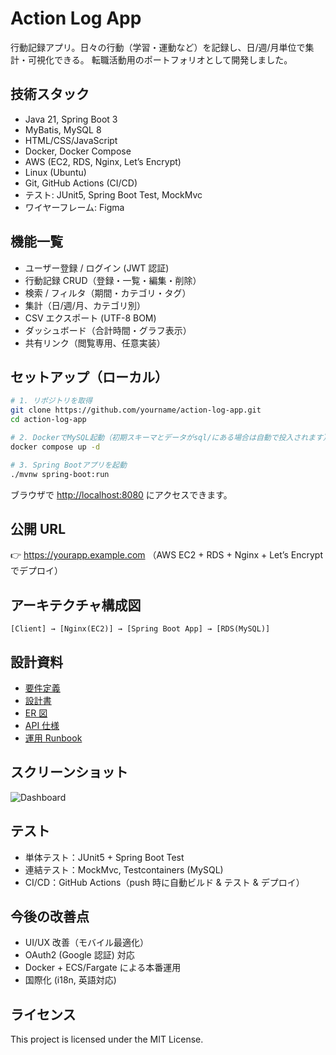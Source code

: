 # Action Log App

行動記録アプリ。日々の行動（学習・運動など）を記録し、日/週/月単位で集計・可視化できる。
転職活動用のポートフォリオとして開発しました。

## 技術スタック

- Java 21, Spring Boot 3
- MyBatis, MySQL 8
- HTML/CSS/JavaScript
- Docker, Docker Compose
- AWS (EC2, RDS, Nginx, Let’s Encrypt)
- Linux (Ubuntu)
- Git, GitHub Actions (CI/CD)
- テスト: JUnit5, Spring Boot Test, MockMvc
- ワイヤーフレーム: Figma

## 機能一覧

- ユーザー登録 / ログイン (JWT 認証)
- 行動記録 CRUD（登録・一覧・編集・削除）
- 検索 / フィルタ（期間・カテゴリ・タグ）
- 集計（日/週/月、カテゴリ別）
- CSV エクスポート (UTF-8 BOM)
- ダッシュボード（合計時間・グラフ表示）
- 共有リンク（閲覧専用、任意実装）

## セットアップ（ローカル）

```bash
# 1. リポジトリを取得
git clone https://github.com/yourname/action-log-app.git
cd action-log-app

# 2. DockerでMySQL起動（初期スキーマとデータがsql/にある場合は自動で投入されます）
docker compose up -d

# 3. Spring Bootアプリを起動
./mvnw spring-boot:run
```

ブラウザで [http://localhost:8080](http://localhost:8080) にアクセスできます。

## 公開 URL

👉 https://yourapp.example.com
（AWS EC2 + RDS + Nginx + Let’s Encrypt でデプロイ）

## アーキテクチャ構成図

```
[Client] → [Nginx(EC2)] → [Spring Boot App] → [RDS(MySQL)]
```

## 設計資料

- [要件定義](docs/requirements.md)
- [設計書](docs/design.md)
- [ER 図](docs/er.png)
- [API 仕様](docs/api-spec.md)
- [運用 Runbook](docs/runbook.md)

## スクリーンショット

![Dashboard](docs/images/dashboard.png)

## テスト

- 単体テスト：JUnit5 + Spring Boot Test
- 連結テスト：MockMvc, Testcontainers (MySQL)
- CI/CD：GitHub Actions（push 時に自動ビルド & テスト & デプロイ）

## 今後の改善点

- UI/UX 改善（モバイル最適化）
- OAuth2 (Google 認証) 対応
- Docker + ECS/Fargate による本番運用
- 国際化 (i18n, 英語対応)

## ライセンス

This project is licensed under the MIT License.

